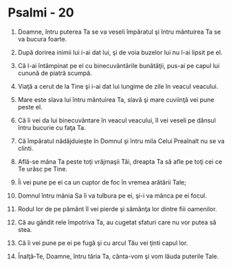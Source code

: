 # Psalmi - 20

1. Doamne, întru puterea Ta se va veseli împăratul şi întru mântuirea Ta se va bucura foarte. 

2. După dorirea inimii lui i-ai dat lui, şi de voia buzelor lui nu l-ai lipsit pe el. 

3. Că l-ai întâmpinat pe el cu binecuvântările bunătăţii, pus-ai pe capul lui cunună de piatră scumpă. 

4. Viaţă a cerut de la Tine şi i-ai dat lui lungime de zile în veacul veacului. 

5. Mare este slava lui întru mântuirea Ta, slavă şi mare cuviinţă vei pune peste el. 

6. Că îi vei da lui binecuvântare în veacul veacului, îl vei veseli pe dânsul întru bucurie cu faţa Ta. 

7. Că împăratul nădăjduieşte în Domnul şi întru mila Celui Preaînalt nu se va clinti. 

8. Află-se mâna Ta peste toţi vrăjmaşii Tăi, dreapta Ta să afle pe toţi cei ce Te urăsc pe Tine. 

9. Îi vei pune pe ei ca un cuptor de foc în vremea arătării Tale; 

10. Domnul întru mânia Sa îi va tulbura pe ei, şi-i va mânca pe ei focul. 

11. Rodul lor de pe pământ îl vei pierde şi sămânţa lor dintre fiii oamenilor. 

12. Că au gândit rele împotriva Ta, au cugetat sfaturi care nu vor putea să stea. 

13. Că îi vei pune pe ei pe fugă şi cu arcul Tău vei ţinti capul lor. 

14. Înalţă-Te, Doamne, întru tăria Ta, cânta-vom şi vom lăuda puterile Tale. 

